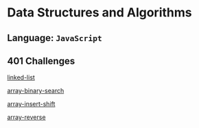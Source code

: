 # Data Structures and Algorithms

## Language: `JavaScript`

## 401 Challenges

[linked-list](linked-list.index.js)

[array-binary-search](array-binary-search/README.md)

[array-insert-shift](array-insert-shift/README.md)

[array-reverse](arrays-reverse/README.md)
